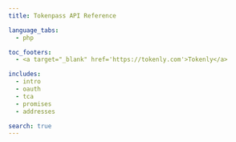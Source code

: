 ```yaml
---
title: Tokenpass API Reference

language_tabs:
  - php

toc_footers:
  - <a target="_blank" href='https://tokenly.com'>Tokenly</a>

includes:
  - intro
  - oauth
  - tca
  - promises
  - addresses

search: true
---
```


